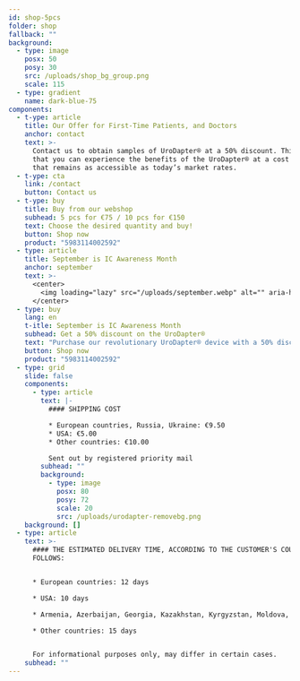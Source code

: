 ```yaml
---
id: shop-5pcs
folder: shop
fallback: ""
background:
  - type: image
    posx: 50
    posy: 30
    src: /uploads/shop_bg_group.png
    scale: 115
  - type: gradient
    name: dark-blue-75
components:
  - t-ype: article
    title: Our Offer for First-Time Patients, and Doctors
    anchor: contact
    text: >-
      Contact us to obtain samples of UroDapter® at a 50% discount. This exclusive offer is designed to ensure
      that you can experience the benefits of the UroDapter® at a cost
      that remains as accessible as today’s market rates.
  - t-ype: cta
    link: /contact
    button: Contact us
  - t-ype: buy
    title: Buy from our webshop
    subhead: 5 pcs for €75 / 10 pcs for €150
    text: Choose the desired quantity and buy!
    button: Shop now
    product: "5983114002592"
  - type: article
    title: September is IC Awareness Month
    anchor: september
    text: >-
      <center>
        <img loading="lazy" src="/uploads/september.webp" alt="" aria-hidden="true" width="256"/>
      </center>
  - type: buy
    lang: en
    t-itle: September is IC Awareness Month
    subhead: Get a 50% discount on the UroDapter®
    text: "Purchase our revolutionary UroDapter® device with a 50% discount available until September 30, 2025! Get the 10-pack for a price of €75 instead of €150 using the \"SEPTEMBER\" coupon code at checkout."
    button: Shop now
    product: "5983114002592"
  - type: grid
    slide: false
    components:
      - type: article
        text: |-
          #### SHIPPING COST

          * European countries, Russia, Ukraine: €9.50
          * USA: €5.00
          * Other countries: €10.00

          Sent out by registered priority mail
        subhead: ""
        background:
          - type: image
            posx: 80
            posy: 72
            scale: 20
            src: /uploads/urodapter-removebg.png
    background: []
  - type: article
    text: >-
      #### THE ESTIMATED DELIVERY TIME, ACCORDING TO THE CUSTOMER'S COUNTRY AS
      FOLLOWS:


      * European countries: 12 days

      * USA: 10 days

      * Armenia, Azerbaijan, Georgia, Kazakhstan, Kyrgyzstan, Moldova, Russia, Tajikistan, Turkmenistan, Ukraine, Uzbekistan: 19 days

      * Other countries: 15 days


      For informational purposes only, may differ in certain cases.
    subhead: ""
---
```

